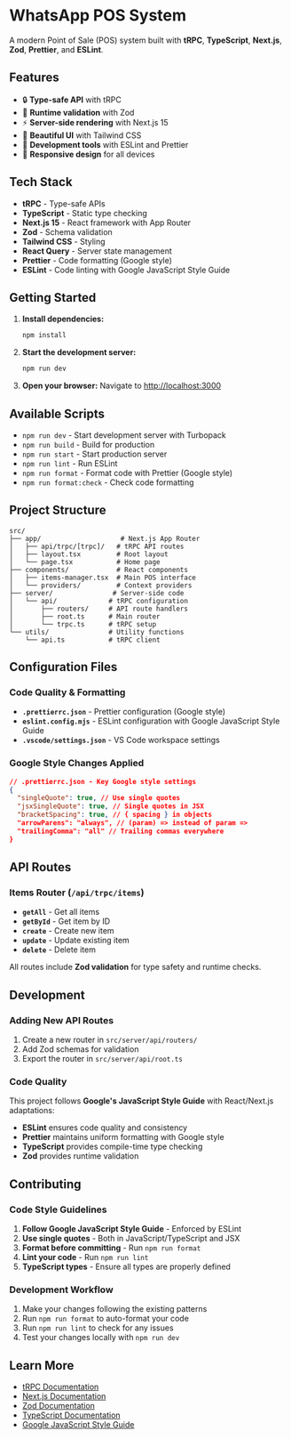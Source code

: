 # WhatsApp POS System

A modern Point of Sale (POS) system built with **tRPC**, **TypeScript**,
**Next.js**, **Zod**, **Prettier**, and **ESLint**.

## Features

- 🔒 **Type-safe API** with tRPC
- 📝 **Runtime validation** with Zod
- ⚡ **Server-side rendering** with Next.js 15
- 🎨 **Beautiful UI** with Tailwind CSS
- 🔧 **Development tools** with ESLint and Prettier
- 📱 **Responsive design** for all devices

## Tech Stack

- **tRPC** - Type-safe APIs
- **TypeScript** - Static type checking
- **Next.js 15** - React framework with App Router
- **Zod** - Schema validation
- **Tailwind CSS** - Styling
- **React Query** - Server state management
- **Prettier** - Code formatting (Google style)
- **ESLint** - Code linting with Google JavaScript Style Guide

## Getting Started

1. **Install dependencies:**

   ```bash
   npm install
   ```

2. **Start the development server:**

   ```bash
   npm run dev
   ```

3. **Open your browser:** Navigate to
   [http://localhost:3000](http://localhost:3000)

## Available Scripts

- `npm run dev` - Start development server with Turbopack
- `npm run build` - Build for production
- `npm run start` - Start production server
- `npm run lint` - Run ESLint
- `npm run format` - Format code with Prettier (Google style)
- `npm run format:check` - Check code formatting

## Project Structure

```
src/
├── app/                    # Next.js App Router
│   ├── api/trpc/[trpc]/   # tRPC API routes
│   ├── layout.tsx         # Root layout
│   └── page.tsx           # Home page
├── components/            # React components
│   ├── items-manager.tsx  # Main POS interface
│   └── providers/         # Context providers
├── server/               # Server-side code
│   └── api/             # tRPC configuration
│       ├── routers/     # API route handlers
│       ├── root.ts      # Main router
│       └── trpc.ts      # tRPC setup
└── utils/               # Utility functions
    └── api.ts           # tRPC client
```

## Configuration Files

### Code Quality & Formatting

- **`.prettierrc.json`** - Prettier configuration (Google style)
- **`eslint.config.mjs`** - ESLint configuration with Google JavaScript Style
  Guide
- **`.vscode/settings.json`** - VS Code workspace settings

### Google Style Changes Applied

```json
// .prettierrc.json - Key Google style settings
{
  "singleQuote": true, // Use single quotes
  "jsxSingleQuote": true, // Single quotes in JSX
  "bracketSpacing": true, // { spacing } in objects
  "arrowParens": "always", // (param) => instead of param =>
  "trailingComma": "all" // Trailing commas everywhere
}
```

## API Routes

### Items Router (`/api/trpc/items`)

- **`getAll`** - Get all items
- **`getById`** - Get item by ID
- **`create`** - Create new item
- **`update`** - Update existing item
- **`delete`** - Delete item

All routes include **Zod validation** for type safety and runtime checks.

## Development

### Adding New API Routes

1. Create a new router in `src/server/api/routers/`
2. Add Zod schemas for validation
3. Export the router in `src/server/api/root.ts`

### Code Quality

This project follows **Google's JavaScript Style Guide** with React/Next.js
adaptations:

- **ESLint** ensures code quality and consistency
- **Prettier** maintains uniform formatting with Google style
- **TypeScript** provides compile-time type checking
- **Zod** provides runtime validation

## Contributing

### Code Style Guidelines

1. **Follow Google JavaScript Style Guide** - Enforced by ESLint
2. **Use single quotes** - Both in JavaScript/TypeScript and JSX
3. **Format before committing** - Run `npm run format`
4. **Lint your code** - Run `npm run lint`
5. **TypeScript types** - Ensure all types are properly defined

### Development Workflow

1. Make your changes following the existing patterns
2. Run `npm run format` to auto-format your code
3. Run `npm run lint` to check for any issues
4. Test your changes locally with `npm run dev`

## Learn More

- [tRPC Documentation](https://trpc.io/docs)
- [Next.js Documentation](https://nextjs.org/docs)
- [Zod Documentation](https://zod.dev)
- [TypeScript Documentation](https://www.typescriptlang.org/docs)
- [Google JavaScript Style Guide](https://google.github.io/styleguide/jsguide.html)
